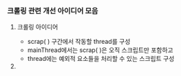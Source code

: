 
### 크롤링 관련 개선 아이디어 모음

1. 크롤링 아이디어
	-  scrap( ) 구간에서 작동할 thread를 구성
	- mainThread에서는 scrap( )은 오직 스크립트만 포함하고
	- thread에는 예외적 요소들을 처리할 수 있는 스크립트 구성

2. 